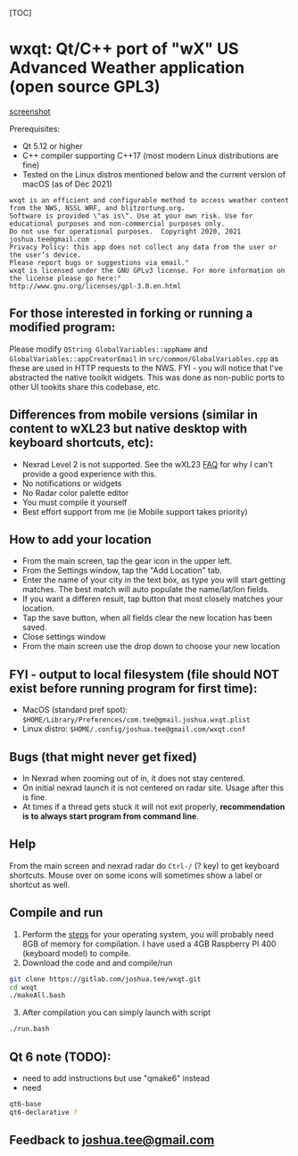 [TOC]
# wxqt: Qt/C++ port of "wX" US Advanced Weather application (open source GPL3)

[screenshot](https://gitlab.com/joshua.tee/wxqt/-/blob/main/wxqt.png)

Prerequisites:
* Qt 5.12 or higher
* C++ compiler supporting C++17 (most modern Linux distributions are fine)
* Tested on the Linux distros mentioned below and the current version of macOS (as of Dec 2021)
```
wxqt is an efficient and configurable method to access weather content from the NWS, NSSL WRF, and blitzortung.org.
Software is provided \"as is\". Use at your own risk. Use for educational purposes and non-commercial purposes only.
Do not use for operational purposes.  Copyright 2020, 2021 joshua.tee@gmail.com .
Privacy Policy: this app does not collect any data from the user or the user’s device.
Please report bugs or suggestions via email."
wxqt is licensed under the GNU GPLv3 license. For more information on the license please go here:"
http://www.gnu.org/licenses/gpl-3.0.en.html
```

## For those interested in forking or running a modified program:
Please modify `QString GlobalVariables::appName` and `GlobalVariables::appCreatorEmail` in `src/common/GlobalVariables.cpp` as these are used in HTTP requests to the NWS.
FYI - you will notice that I've abstracted the native toolkit widgets. This was done as non-public ports to other UI tookits share this codebase, etc.

## Differences from mobile versions (similar in content to wXL23 but native desktop with keyboard shortcuts, etc):
- Nexrad Level 2 is not supported. See the wXL23 [FAQ](https://gitlab.com/joshua.tee/wxl23/-/blob/master/doc/FAQ.md#why-is-level-2-radar-not-the-default) for why I can't provide a good experience with this.
- No notifications or widgets
- No Radar color palette editor
- You must compile it yourself
- Best effort support from me (ie Mobile support takes priority)

## How to add your location
- From the main screen, tap the gear icon in the upper left.
- From the Settings window, tap the "Add Location" tab.
- Enter the name of your city in the text box, as type you will start getting matches. The best match will auto populate the name/lat/lon fields.
- If you want a differen result, tap button that most closely matches your location.
- Tap the save button, when all fields clear the new location has been saved.
- Close settings window
- From the main screen use the drop down to choose your new location

## FYI - output to local filesystem (file should NOT exist before running program for first time):
- MacOS (standard pref spot): `$HOME/Library/Preferences/com.tee@gmail.joshua.wxqt.plist`
- Linux distro: `$HOME/.config/joshua.tee@gmail.com/wxqt.conf`

## Bugs (that might never get fixed)
* In Nexrad when zooming out of in, it does not stay centered.
* On initial nexrad launch it is not centered on radar site. Usage after this is fine.
* At times if a thread gets stuck it will not exit properly, **recommendation is to always start program from command line**.

## Help
From the main screen and nexrad radar do `Ctrl-/` (? key) to get keyboard shortcuts. Mouse over on some icons will sometimes show a label or shortcut as well.

## Compile and run
1. Perform the [steps](https://gitlab.com/joshua.tee/wxqt/-/blob/main/README_OS.md) for your operating system, you will probably need 8GB of memory for compilation. I have used a 4GB Raspberry PI 400 (keyboard model) to compile.
2. Download the code and and compile/run
```bash
git clone https://gitlab.com/joshua.tee/wxqt.git
cd wxqt
./makeAll.bash
```
3. After compilation you can simply launch with script
```bash
./run.bash
```
## Qt 6 note (TODO):
- need to add instructions but use "qmake6" instead
- need 
```bash
qt6-base
qt6-declarative ?
```
## Feedback to joshua.tee@gmail.com
